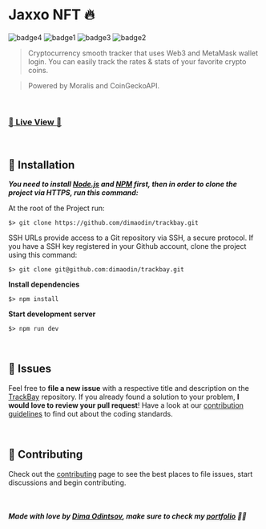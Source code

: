 # Jaxxo NFT 🔥

 ![badge4](https://img.shields.io/badge/nextjs-%23000000.svg?style=for-the-badge&logo=next.js&logoColor=white) ![badge1](https://img.shields.io/badge/javascript-%23323330.svg?style=for-the-badge&logo=javascript&logoColor=%23F7DF1E) ![badge3](https://img.shields.io/badge/SASS-hotpink.svg?style=for-the-badge&logo=SASS&logoColor=white) ![badge2](https://img.shields.io/badge/css3-%231572B6.svg?style=for-the-badge&logo=css3&logoColor=white)
 
> Cryptocurrency smooth tracker that uses Web3 and MetaMask wallet login. You can easily track the rates & stats of your favorite crypto coins.

> Powered by Moralis and CoinGeckoAPI.

<br>

### [:rocket: Live View :rocket:](https://trackbay.vercel.app/)

<br>

## :construction_worker: Installation

***You need to install [Node.js](https://nodejs.org/en/download/) and [NPM](https://npmjs.com/) first, then in order to clone the project via HTTPS, run this command:***

At the root of the Project run:

```
$> git clone https://github.com/dimaodin/trackbay.git
```

SSH URLs provide access to a Git repository via SSH, a secure protocol. If you have a SSH key registered in your Github account, clone the project using this command:

```
$> git clone git@github.com:dimaodin/trackbay.git
```

**Install dependencies**

```
$> npm install
```

**Start development server**

```
$> npm run dev
```

<br>

## :bug: Issues

Feel free to **file a new issue** with a respective title and description on the [TrackBay](https://github.com/dimaodin/TrackBay/issues) repository. If you already found a solution to your problem, **I would love to review your pull request**! Have a look at our [contribution guidelines](https://github.com/dimaodin/TrackBay/blob/main/CONTRIBUTING.md) to find out about the coding standards.

<br>

## :tada: Contributing

Check out the [contributing](https://github.com/dimaodin/TrackBay/blob/main/CONTRIBUTING.md) page to see the best places to file issues, start discussions and begin contributing.

<br>

##### Made with love by [Dima Odintsov](https://github.com/DimaOdin), make sure to check my [portfolio](https://dimaodin.com/) 💜🚀
